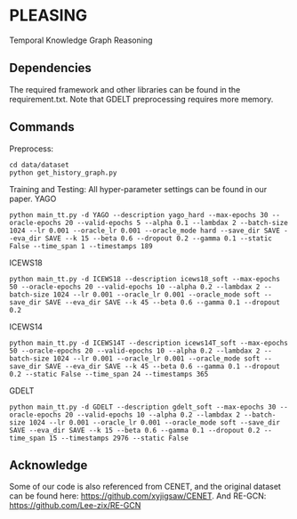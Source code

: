 # PLEASING
Temporal Knowledge Graph Reasoning

## Dependencies
The required framework and other libraries can be found in the requirement.txt.
Note that GDELT preprocessing requires more memory.

## Commands
Preprocess:
```
cd data/dataset
python get_history_graph.py
```
Training and Testing:
All hyper-parameter settings can be found in our paper.
YAGO
```
python main_tt.py -d YAGO --description yago_hard --max-epochs 30 --oracle-epochs 20 --valid-epochs 5 --alpha 0.1 --lambdax 2 --batch-size 1024 --lr 0.001 --oracle_lr 0.001 --oracle_mode hard --save_dir SAVE --eva_dir SAVE --k 15 --beta 0.6 --dropout 0.2 --gamma 0.1 --static False --time_span 1 --timestamps 189
```
ICEWS18
```
python main_tt.py -d ICEWS18 --description icews18_soft --max-epochs 50 --oracle-epochs 20 --valid-epochs 10 --alpha 0.2 --lambdax 2 --batch-size 1024 --lr 0.001 --oracle_lr 0.001 --oracle_mode soft --save_dir SAVE --eva_dir SAVE --k 45 --beta 0.6 --gamma 0.1 --dropout 0.2
```
ICEWS14
```
python main_tt.py -d ICEWS14T --description icews14T_soft --max-epochs 50 --oracle-epochs 20 --valid-epochs 10 --alpha 0.2 --lambdax 2 --batch-size 1024 --lr 0.001 --oracle_lr 0.001 --oracle_mode soft --save_dir SAVE --eva_dir SAVE --k 45 --beta 0.6 --gamma 0.1 --dropout 0.2 --static False --time_span 24 --timestamps 365
```
GDELT
```
python main_tt.py -d GDELT --description gdelt_soft --max-epochs 30 --oracle-epochs 20 --valid-epochs 10 --alpha 0.2 --lambdax 2 --batch-size 1024 --lr 0.001 --oracle_lr 0.001 --oracle_mode soft --save_dir SAVE --eva_dir SAVE --k 15 --beta 0.6 --gamma 0.1 --dropout 0.2 --time_span 15 --timestamps 2976 --static False
```
## Acknowledge
Some of our code is also referenced from CENET, and the original dataset can be found here: https://github.com/xyjigsaw/CENET.
And RE-GCN: https://github.com/Lee-zix/RE-GCN
